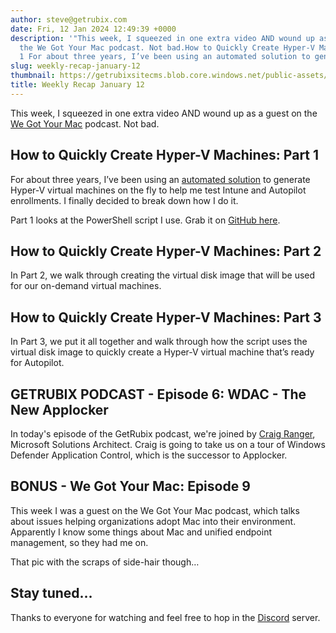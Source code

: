 ```yaml
---
author: steve@getrubix.com
date: Fri, 12 Jan 2024 12:49:39 +0000
description: '"This week, I squeezed in one extra video AND wound up as a guest on
  the We Got Your Mac podcast. Not bad.How to Quickly Create Hyper-V Machines: Part
  1 For about three years, I’ve been using an automated solution to generate"'
slug: weekly-recap-january-12
thumbnail: https://getrubixsitecms.blob.core.windows.net/public-assets/content/v1/logo512.png
title: Weekly Recap January 12
---
```


This week, I squeezed in one extra video AND wound up as a guest on the [We Got Your Mac](https://www.youtube.com/channel/UCDTrGbF9OINBQ146kWfqL6A) podcast. Not bad.

How to Quickly Create Hyper-V Machines: Part 1
----------------------------------------------

For about three years, I’ve been using an [automated solution](https://www.getrubix.com/blog/hyped-up-hyper-v) to generate Hyper-V virtual machines on the fly to help me test Intune and Autopilot enrollments. I finally decided to break down how I do it.

Part 1 looks at the PowerShell script I use. Grab it on [GitHub here](https://github.com/stevecapacity/IntunePowershell/blob/main/createHyperV.ps1).

How to Quickly Create Hyper-V Machines: Part 2
----------------------------------------------

In Part 2, we walk through creating the virtual disk image that will be used for our on-demand virtual machines.

How to Quickly Create Hyper-V Machines: Part 3
----------------------------------------------

In Part 3, we put it all together and walk through how the script uses the virtual disk image to quickly create a Hyper-V virtual machine that’s ready for Autopilot.

GETRUBIX PODCAST - Episode **6**: WDAC - The New Applocker
----------------------------------------------------------

In today's episode of the GetRubix podcast, we're joined by [Craig Ranger](https://www.linkedin.com/in/craig-ranger-885687227/), Microsoft Solutions Architect. Craig is going to take us on a tour of Windows Defender Application Control, which is the successor to Applocker.

BONUS - We Got Your Mac: Episode 9
----------------------------------

This week I was a guest on the We Got Your Mac podcast, which talks about issues helping organizations adopt Mac into their environment. Apparently I know some things about Mac and unified endpoint management, so they had me on.

That pic with the scraps of side-hair though…

Stay tuned…
-----------

Thanks to everyone for watching and feel free to hop in the [Discord](https://discord.gg/getrubix) server.